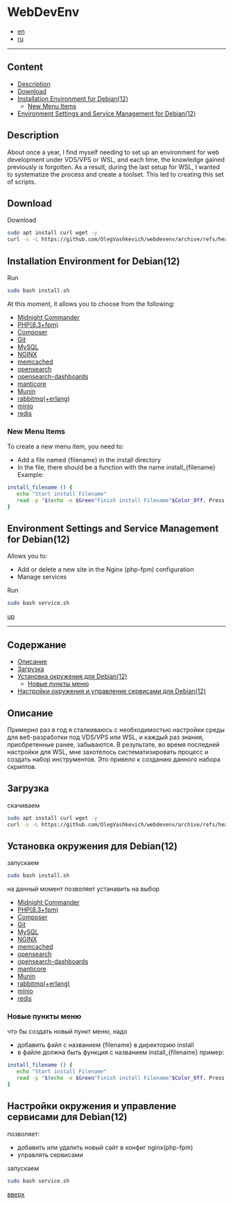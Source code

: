 # WebDevEnv
- [en](#content)
- [ru](#содержание)
---
## Content
- [Description](#description)
- [Download](#download)
- [Installation Environment for Debian(12)](#installation-environment-for-debian12)
    - [New Menu Items](#new-menu-items)
- [Environment Settings and Service Management for Debian(12)](#environment-settings-and-service-management-for-debian12)

## Description

About once a year, I find myself needing to set up an environment for web development under VDS/VPS or WSL, and each time, the knowledge gained previously is forgotten. As a result, during the last setup for WSL, I wanted to systematize the process and create a toolset. This led to creating this set of scripts.

## Download

Download
```bash
sudo apt install curl wget -y
curl -s -L https://github.com/OlegVashkevich/webdevenv/archive/refs/heads/master.tar.gz | tar -xz && mv webdevenv-master webdevenv && cd webdevenv
```

## Installation Environment for Debian(12)

Run
```bash
sudo bash install.sh
```
At this moment, it allows you to choose from the following:

- [Midnight Commander](install/midnightcommander.sh)
- [PHP(8.3+fpm)](install/php.sh)
- [Composer](install/composer.sh)
- [Git](install/git.sh)
- [MySQL](install/mysql.sh)
- [NGINX](install/nginx.sh)
- [memcached](install/memcached.sh)
- [opensearch](install/opensearch.sh)
- [opensearch-dashboards](install/dashboards.sh)
- [manticore](install/manticore.sh)
- [Munin](install/munin.sh)
- [rabbitmq(+erlang)](install/rabbitmq.sh)
- [minio](install/minio.sh)
- [redis](install/redis.sh)

### New Menu Items

To create a new menu item, you need to:
 - Add a file named {filename} in the install directory
 - In the file, there should be a function with the name install_{filename}
 Example:
 ```bash
 install_filename () {
    echo "Start install Filename"
    read -p "$(echo -e $Green"Finish install Filename"$Color_Off. Press enter to continue)"
 }
 ```

 ## Environment Settings and Service Management for Debian(12)

Allows you to:
- Add or delete a new site in the Nginx (php-fpm) configuration
- Manage services

Run
```bash
sudo bash service.sh
```

[up](#webdevenv)

---
## Содержание
- [Описание](#описание)
- [Загрузка](#загрузка)
- [Установка окружения для Debian(12)](#установка-окружения-для-debian12)
    - [Новые пункты меню](#установка-окружения-для-debian12)
- [Настройки окружения и управление сервисами для Debian(12)](#настройки-окружения-и-управление-сервисами-для-debian12)
## Описание

Примерно раз в год я сталкиваюсь с необходимостью настройки среды для веб-разработки под VDS/VPS или WSL, и каждый раз знания, приобретенные ранее, забываются. В результате, во время последней настройки для WSL, мне захотелось систематизировать процесс и создать набор инструментов. Это привело к созданию данного набора скриптов.

## Загрузка

скачиваем
```bash
sudo apt install curl wget -y
curl -s -L https://github.com/OlegVashkevich/webdevenv/archive/refs/heads/master.tar.gz | tar -xz && mv webdevenv-master webdevenv && cd webdevenv
```

## Установка окружения для Debian(12)

запускаем
```bash
sudo bash install.sh
```
на данный момент позволяет устанавить на выбор 

- [Midnight Commander](install/midnightcommander.sh)
- [PHP(8.3+fpm)](install/php.sh)
- [Composer](install/composer.sh)
- [Git](install/git.sh)
- [MySQL](install/mysql.sh)
- [NGINX](install/nginx.sh)
- [memcached](install/memcached.sh)
- [opensearch](install/opensearch.sh)
- [opensearch-dashboards](install/dashboards.sh)
- [manticore](install/manticore.sh)
- [Munin](install/munin.sh)
- [rabbitmq(+erlang)](install/rabbitmq.sh)
- [minio](install/minio.sh)
- [redis](install/redis.sh)

### Новые пункты меню

что бы создать новый пункт меню, надо
 - добавить файл c названием {filename} в директорию install
 - в файле должна быть функция с названием install_{filename}
 пример:
 ```bash
 install_filename () {
    echo "Start install Filename"
    read -p "$(echo -e $Green"Finish install Filename"$Color_Off. Press enter to continue)"
 }
 ```

 ## Настройки окружения и управление сервисами для Debian(12)

позволяет: 
- добавить или удалить новый сайт в конфиг nginx(php-fpm)
- управлять сервисами

запускаем
```bash
sudo bash service.sh
```
[вверх](#webdevenv)
